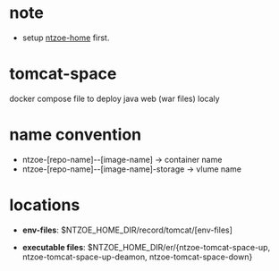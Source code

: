 
# note

- setup [ntzoe-home](https://github.com/ngtnthori03/ntzoe-home) first.

# tomcat-space

docker compose file to deploy java web (war files) localy

# name convention

- ntzoe-[repo-name]--[image-name] -> container name
- ntzoe-[repo-name]--[image-name]-storage -> vlume name

# locations

- **env-files**: $NTZOE_HOME_DIR/record/tomcat/[env-files]

- **executable files**: $NTZOE_HOME_DIR/er/{ntzoe-tomcat-space-up, ntzoe-tomcat-space-up-deamon, ntzoe-tomcat-space-down}
